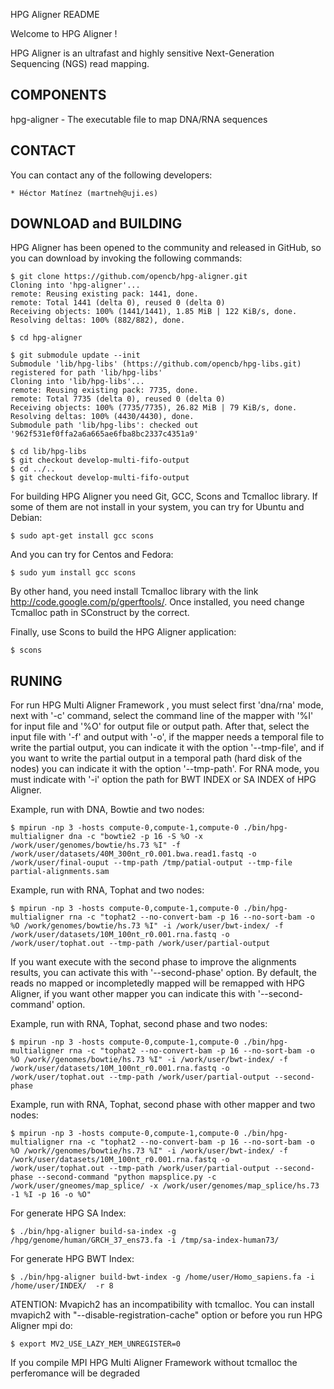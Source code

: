 HPG Aligner README

Welcome to HPG Aligner !

HPG Aligner is an ultrafast and highly sensitive Next-Generation Sequencing (NGS) read mapping.

COMPONENTS
----------

 hpg-aligner - The executable file to map DNA/RNA sequences


CONTACT
------- 
  You can contact any of the following developers:

    * Héctor Matínez (martneh@uji.es)


DOWNLOAD and BUILDING
---------------------

  HPG Aligner has been opened to the community and released in GitHub, so you can download by invoking the following commands:

    $ git clone https://github.com/opencb/hpg-aligner.git
    Cloning into 'hpg-aligner'...
    remote: Reusing existing pack: 1441, done.
    remote: Total 1441 (delta 0), reused 0 (delta 0)
    Receiving objects: 100% (1441/1441), 1.85 MiB | 122 KiB/s, done.
    Resolving deltas: 100% (882/882), done.

    $ cd hpg-aligner

    $ git submodule update --init
    Submodule 'lib/hpg-libs' (https://github.com/opencb/hpg-libs.git) registered for path 'lib/hpg-libs'
    Cloning into 'lib/hpg-libs'...
    remote: Reusing existing pack: 7735, done.
    remote: Total 7735 (delta 0), reused 0 (delta 0)
    Receiving objects: 100% (7735/7735), 26.82 MiB | 79 KiB/s, done.
    Resolving deltas: 100% (4430/4430), done.
    Submodule path 'lib/hpg-libs': checked out '962f531ef0ffa2a6a665ae6fba8bc2337c4351a9'

    $ cd lib/hpg-libs
    $ git checkout develop-multi-fifo-output
    $ cd ../..
    $ git checkout develop-multi-fifo-output

  For building HPG Aligner you need Git, GCC, Scons and Tcmalloc library. If some of them are not install in your system, you can try for Ubuntu and Debian:

    $ sudo apt-get install gcc scons
	
  And you can try for Centos and Fedora:
    
    $ sudo yum install gcc scons

  By other hand, you need install Tcmalloc library with the link http://code.google.com/p/gperftools/. Once installed, you need change Tcmalloc path in SConstruct
  by the correct.
  
  Finally, use Scons to build the HPG Aligner application:

    $ scons
  
RUNING
-------
	
  For run HPG Multi Aligner Framework , you must select first 'dna/rna' mode, next with '-c' command, select the command line of the mapper with '%I' for input file and '%O' for output file or output path. After that, select the input file with '-f' and output with '-o', if the mapper needs a temporal file to write the partial output, you can indicate it with the option '--tmp-file', and if you want to write the partial output in a temporal path (hard disk of the nodes) you can indicate it with the option '--tmp-path'. For RNA mode, you must indicate with '-i' option the path for BWT INDEX or SA INDEX of HPG Aligner.
  
  Example, run with DNA, Bowtie and two nodes:

    $ mpirun -np 3 -hosts compute-0,compute-1,compute-0 ./bin/hpg-multialigner dna -c "bowtie2 -p 16 -S %O -x /work/user/genomes/bowtie/hs.73 %I" -f /work/user/datasets/40M_300nt_r0.001.bwa.read1.fastq -o /work/user/final-ouput --tmp-path /tmp/patial-output --tmp-file partial-alignments.sam

  Example, run with RNA, Tophat and two nodes:

    $ mpirun -np 3 -hosts compute-0,compute-1,compute-0 ./bin/hpg-multialigner rna -c "tophat2 --no-convert-bam -p 16 --no-sort-bam -o %O /work/genomes/bowtie/hs.73 %I" -i /work/user/bwt-index/ -f /work/user/datasets/10M_100nt_r0.001.rna.fastq -o /work/user/tophat.out --tmp-path /work/user/partial-output

  If you want execute with the second phase to improve the alignments results, you can activate this with '--second-phase' option. By default, the reads no mapped or incompletedly mapped will be remapped with HPG Aligner, if you want other mapper you can indicate this with '--second-command' option.

  Example, run with RNA, Tophat, second phase and two nodes:

    $ mpirun -np 3 -hosts compute-0,compute-1,compute-0 ./bin/hpg-multialigner rna -c "tophat2 --no-convert-bam -p 16 --no-sort-bam -o %O /work//genomes/bowtie/hs.73 %I" -i /work/user/bwt-index/ -f /work/user/datasets/10M_100nt_r0.001.rna.fastq -o /work/user/tophat.out --tmp-path /work/user/partial-output --second-phase

  Example, run with RNA, Tophat, second phase with other mapper and two nodes:

    $ mpirun -np 3 -hosts compute-0,compute-1,compute-0 ./bin/hpg-multialigner rna -c "tophat2 --no-convert-bam -p 16 --no-sort-bam -o %O /work//genomes/bowtie/hs.73 %I" -i /work/user/bwt-index/ -f /work/user/datasets/10M_100nt_r0.001.rna.fastq -o /work/user/tophat.out --tmp-path /work/user/partial-output --second-phase --second-command "python mapsplice.py -c /work/user/gneomes/map_splice/ -x /work/user/genomes/map_splice/hs.73 -1 %I -p 16 -o %O" 


  For generate HPG SA Index:

    $ ./bin/hpg-aligner build-sa-index -g /hpg/genome/human/GRCH_37_ens73.fa -i /tmp/sa-index-human73/ 

  For generate HPG BWT Index:

    $ ./bin/hpg-aligner build-bwt-index -g /home/user/Homo_sapiens.fa -i /home/user/INDEX/  -r 8

ATENTION: 
     Mvapich2 has an incompatibility with tcmalloc. You can install mvapich2 with "--disable-registration-cache" option or before you run HPG Aligner mpi do:

    $ export MV2_USE_LAZY_MEM_UNREGISTER=0


  If you compile MPI HPG Multi Aligner Framework without tcmalloc the perferomance will be degraded

